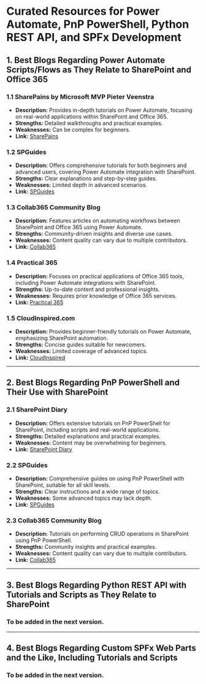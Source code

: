 
# Curated Resources for Power Automate, PnP PowerShell, Python REST API, and SPFx Development

## 1. Best Blogs Regarding Power Automate Scripts/Flows as They Relate to SharePoint and Office 365

### 1.1 SharePains by Microsoft MVP Pieter Veenstra
- **Description:** Provides in-depth tutorials on Power Automate, focusing on real-world applications within SharePoint and Office 365.
- **Strengths:** Detailed walkthroughs and practical examples.
- **Weaknesses:** Can be complex for beginners.
- **Link:** [SharePains](https://sharepains.com/power-automate?utm_source=chatgpt.com)

### 1.2 SPGuides
- **Description:** Offers comprehensive tutorials for both beginners and advanced users, covering Power Automate integration with SharePoint.
- **Strengths:** Clear explanations and step-by-step guides.
- **Weaknesses:** Limited depth in advanced scenarios.
- **Link:** [SPGuides](https://www.spguides.com/power-automate/?utm_source=chatgpt.com)

### 1.3 Collab365 Community Blog
- **Description:** Features articles on automating workflows between SharePoint and Office 365 using Power Automate.
- **Strengths:** Community-driven insights and diverse use cases.
- **Weaknesses:** Content quality can vary due to multiple contributors.
- **Link:** [Collab365](https://collab365.com/3-must-have-workflows-in-microsoft-flow/?utm_source=chatgpt.com)

### 1.4 Practical 365
- **Description:** Focuses on practical applications of Office 365 tools, including Power Automate integrations with SharePoint.
- **Strengths:** Up-to-date content and professional insights.
- **Weaknesses:** Requires prior knowledge of Office 365 services.
- **Link:** [Practical 365](https://practical365.com/practical-pnp-managing-site-permissions/?utm_source=chatgpt.com)

### 1.5 CloudInspired.com
- **Description:** Provides beginner-friendly tutorials on Power Automate, emphasizing SharePoint automation.
- **Strengths:** Concise guides suitable for newcomers.
- **Weaknesses:** Limited coverage of advanced topics.
- **Link:** [CloudInspired](https://www.cloudinspired.com/power-automate/?utm_source=chatgpt.com)

---

## 2. Best Blogs Regarding PnP PowerShell and Their Use with SharePoint

### 2.1 SharePoint Diary
- **Description:** Offers extensive tutorials on PnP PowerShell for SharePoint, including scripts and real-world applications.
- **Strengths:** Detailed explanations and practical examples.
- **Weaknesses:** Content may be overwhelming for beginners.
- **Link:** [SharePoint Diary](https://www.sharepointdiary.com/powershell/pnp-powershell?utm_source=chatgpt.com)

### 2.2 SPGuides
- **Description:** Comprehensive guides on using PnP PowerShell with SharePoint, suitable for all skill levels.
- **Strengths:** Clear instructions and a wide range of topics.
- **Weaknesses:** Some advanced topics may lack depth.
- **Link:** [SPGuides](https://www.spguides.com/category/powershell/?utm_source=chatgpt.com)

### 2.3 Collab365 Community Blog
- **Description:** Tutorials on performing CRUD operations in SharePoint using PnP PowerShell.
- **Strengths:** Community insights and practical examples.
- **Weaknesses:** Content quality can vary due to multiple contributors.
- **Link:** [Collab365](https://collab365.com/perform-simple-crud-operations-sharepoint-pnp/?utm_source=chatgpt.com)

---

## 3. Best Blogs Regarding Python REST API with Tutorials and Scripts as They Relate to SharePoint
### To be added in the next version.

---

## 4. Best Blogs Regarding Custom SPFx Web Parts and the Like, Including Tutorials and Scripts
### To be added in the next version.
